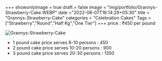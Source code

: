 +++
showonlyimage = true
draft = false
image = "img/portfolio/Grannys-Strawberry-Cake.WEBP"
date ="2022-08-07T16:14:29+05:30"
title = "Grannys-Strawberry-Cake"
categories = "Celebration Cakes"
Tags = ["Strawberry","Round","Half Kg","One Tier"]
+++
price : ₹450 per pound
<!--more-->
![Grannys-Strawberry-Cake](/img/portfolio/Grannys-Strawberry-Cake.WEBP)
* 1 pound cake price serves 8-10 persons : 450
* 2 pound cake price serves 10-20 persons : 900
* 3 pound cake price serves 20-30 persons : 1350

